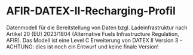 # AFIR-DATEX-II-Recharging-Profil
Datenmodell für die Bereitstellung von Daten bzgl. Ladeinfrastruktur nach Artikel 20 (EU) 2023/1804 (Alternative Fuels Infrastructure Regulation, AFIR). Das Modell ist eine Level C Erweiterung von DATEX II Version 3 - ACHTUNG: dies ist noch ein Entwurf und keine finale Version!
